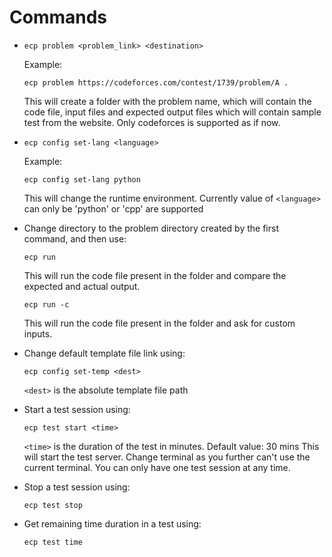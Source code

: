 # Commands

*   ```
    ecp problem <problem_link> <destination>
    ```
    Example: 
    ```
    ecp problem https://codeforces.com/contest/1739/problem/A .
    ```
    This will create a folder with the problem name, which will contain the code file, input files and expected output files which will contain sample test from the website.
    Only codeforces is supported as if now.

*   ```
    ecp config set-lang <language>
    ```
    Example: 
    ```
    ecp config set-lang python
    ```
    This will change the runtime environment. 
    Currently value of `<language>` can only be 'python' or 'cpp' are supported

*   Change directory to the problem directory created by the first command, and then use:
    ```
    ecp run
    ```
    This will run the code file present in the folder and compare the expected and actual output.
    
    ```
    ecp run -c
    ```
    This will run the code file present in the folder and ask for custom inputs.

*   Change default template file link using:
    ```
    ecp config set-temp <dest>
    ```
    `<dest>` is the absolute template file path

*   Start a test session using:
    ```
    ecp test start <time>
    ```        
    `<time>` is the duration of the test in minutes. Default value: 30 mins
    This will start the test server. Change terminal as you further can't use the current terminal.
    You can only have one test session at any time.

*   Stop a test session using: 
    ```
    ecp test stop
    ```

*   Get remaining time duration in a test using: 
    ```
    ecp test time
    ```